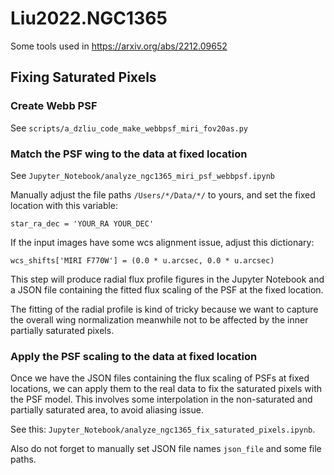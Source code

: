 # Liu2022.NGC1365
Some tools used in https://arxiv.org/abs/2212.09652


## Fixing Saturated Pixels

### Create Webb PSF

See `scripts/a_dzliu_code_make_webbpsf_miri_fov20as.py`


### Match the PSF wing to the data at fixed location

See `Jupyter_Notebook/analyze_ngc1365_miri_psf_webbpsf.ipynb`

Manually adjust the file paths `/Users/*/Data/*/` to yours, and set the fixed location with this variable:

```
star_ra_dec = 'YOUR_RA YOUR_DEC'
```

If the input images have some wcs alignment issue, adjust this dictionary:

```
wcs_shifts['MIRI F770W'] = (0.0 * u.arcsec, 0.0 * u.arcsec)
```

This step will produce radial flux profile figures in the Jupyter Notebook and a JSON file containing the fitted flux scaling of the PSF at the fixed location. 

The fitting of the radial profile is kind of tricky because we want to capture the overall wing normalization meanwhile not to be affected by the inner partially saturated pixels. 

### Apply the PSF scaling to the data at fixed location

Once we have the JSON files containing the flux scaling of PSFs at fixed locations, we can apply them to the real data to fix the saturated pixels with the PSF model. This involves some interpolation in the non-saturated and partially saturated area, to avoid aliasing issue. 

See this: `Jupyter_Notebook/analyze_ngc1365_fix_saturated_pixels.ipynb`. 

Also do not forget to manually set JSON file names `json_file` and some file paths. 



